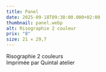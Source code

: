 ```yaml
---
title: Panel
date: 2025-09-18T09:38:00.000+02:00
thumbnail: panel.webp
alt: Risographie 2 couleur
prix: "8"
size: 21 ✕ 29,7
---
```

Risographie 2 couleurs\
Imprimée par Quintal atelier
